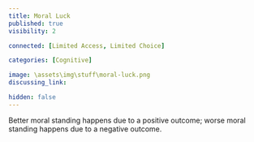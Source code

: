 ```yaml
---
title: Moral Luck
published: true
visibility: 2

connected: [Limited Access, Limited Choice]

categories: [Cognitive]

image: \assets\img\stuff\moral-luck.png
discussing_link: 

hidden: false
---
```


Better moral standing happens due to a positive outcome; worse moral standing happens due to a negative outcome.